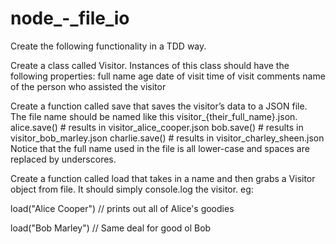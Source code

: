 # node_-_file_io
Create the following functionality in a TDD way.

Create a class called Visitor. Instances of this class should have the following properties:
full name
age
date of visit
time of visit
comments
name of the person who assisted the visitor

Create a function called save that saves the visitor’s data to a JSON file. The file name should be named like this visitor_{their_full_name}.json.
alice.save()   # results in visitor_alice_cooper.json
bob.save()     # results in visitor_bob_marley.json
charlie.save() # results in visitor_charley_sheen.json
Notice that the full name used in the file is all lower-case and spaces are replaced by underscores.

Create a function called load that takes in a name and then grabs a Visitor object from file. It should simply console.log the visitor.
eg:

load("Alice Cooper")
// prints out all of Alice's goodies


load("Bob Marley")
// Same deal for good ol Bob
